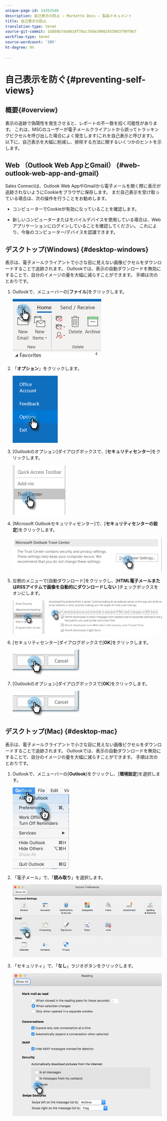 ```yaml
---
unique-page-id: 14352540
description: 自己表示の防止 — Marketto Docs — 製品ドキュメント
title: 自己表示の防止
translation-type: tm+mt
source-git-commit: 1dd80b7de801df78ac7dde39002455063f9979b7
workflow-type: tm+mt
source-wordcount: '305'
ht-degree: 0%

---
```



# 自己表示を防ぐ{#preventing-self-views}

## 概要{#overview}

表示の追跡で偽陽性を発生させると、レポートの不一致を招く可能性があります。 これは、MSCのユーザーが電子メールクライアントから誤ってトラッキングピクセルを呼び出した場合によく発生します(これを自己表示と呼びます)。 以下に、自己表示を大幅に削減し、排除する方法に関するいくつかのヒントを示します。

## Web （Outlook Web AppとGmail） {#web-outlook-web-app-and-gmail}

Sales Connectは、Outlook Web AppやGmailから電子メールを開く際に表示が追跡されないようにCookieをブラウザに保存します。 まだ自己表示を受け取っている場合は、次の操作を行うことをお勧めします。

* コンピューターでCookieが有効になっていることを確認します。

* 新しいコンピューターまたはモバイルデバイスを使用している場合は、Webアプリケーションにログインしていることを確認してください。 これにより、今後のコンピューター/デバイスを認識できます。

## デスクトップ(Windows) {#desktop-windows}

表示は、電子メールクライアントで小さな目に見えない画像ピクセルをダウンロードすることで追跡されます。 Outlookでは、表示の自動ダウンロードを無効にすることで、自分のイメージの量を大幅に減らすことができます。 手順は次のとおりです。

1. Outlookで、メニューバーの[**ファイル**]をクリックします。

   ![](assets/win-1.png)

1. 「**オプション**」をクリックします。

   ![](assets/win-2.png)

1. [Outlookのオプション]ダイアログボックスで、[**セキュリティセンター**]をクリックします。

   ![](assets/win-3.png)

1. [Microsoft Outlookセキュリティセンター]で、[**セキュリティセンターの設定**]をクリックします。

   ![](assets/win-4.png)

1. 左側のメニューで[自動ダウンロード]をクリックし、[**HTML電子メールまたはRSSアイテムで画像を自動的にダウンロードしない** ]チェックボックスをオンにします。

   ![](assets/win-5.png)

1. [セキュリティセンター]ダイアログボックスで[**OK**]をクリックします。

   ![](assets/win-6.png)

1. [Outlookのオプション]ダイアログボックスで[**OK**]をクリックします。

   ![](assets/win-6.png)

## デスクトップ(Mac) {#desktop-mac}

表示は、電子メールクライアントで小さな目に見えない画像ピクセルをダウンロードすることで追跡されます。 Outlookでは、表示の自動ダウンロードを無効にすることで、自分のイメージの量を大幅に減らすことができます。 手順は次のとおりです。

1. Outlookで、メニューバーの[**Outlook**]をクリックし、[**環境設定**]を選択します。

   ![](assets/mac-1.png)

1. 「電子メール」で、「**読み取り**」を選択します。

   ![](assets/mac-2.png)

1. 「セキュリティ」で、「**なし**」ラジオボタンをクリックします。

   ![](assets/mac-3.png)
